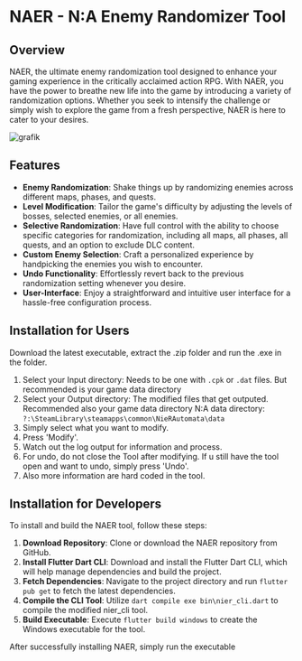 # NAER - N:A Enemy Randomizer Tool

## Overview

NAER, the ultimate enemy randomization tool designed to enhance your gaming experience in the critically acclaimed action RPG. With NAER, you have the power to breathe new life into the game by introducing a variety of randomization options. Whether you seek to intensify the challenge or simply wish to explore the game from a fresh perspective, NAER is here to cater to your desires.

![grafik](https://github.com/Vluurie/NAER/assets/145698737/daa0572f-87c1-421d-986c-799dc4403c15)


## Features

- **Enemy Randomization**: Shake things up by randomizing enemies across different maps, phases, and quests.
- **Level Modification**: Tailor the game's difficulty by adjusting the levels of bosses, selected enemies, or all enemies.
- **Selective Randomization**: Have full control with the ability to choose specific categories for randomization, including all maps, all phases, all quests, and an option to exclude DLC content.
- **Custom Enemy Selection**: Craft a personalized experience by handpicking the enemies you wish to encounter.
- **Undo Functionality**: Effortlessly revert back to the previous randomization setting whenever you desire.
- **User-Interface**: Enjoy a straightforward and intuitive user interface for a hassle-free configuration process.

## Installation for Users

Download the latest executable, extract the .zip folder and run the .exe in the folder.

  1. Select your Input directory: Needs to be one with `.cpk` or `.dat` files. But recommended is your game data directory
  2. Select your Output directory: The modified files that get outputed. Recommended also your game data directory
     N:A data directory: `?:\SteamLibrary\steamapps\common\NieRAutomata\data`
  4. Simply select what you want to modify.
  5. Press 'Modify'.
  6. Watch out the log output for information and process.
  7. For undo, do not close the Tool after modifying. If u still have the tool open and want to undo, simply press 'Undo'.
  8. Also more information are hard coded in the tool.

## Installation for Developers

To install and build the NAER tool, follow these steps:

1. **Download Repository**: Clone or download the NAER repository from GitHub.
2. **Install Flutter Dart CLI**: Download and install the Flutter Dart CLI, which will help manage dependencies and build the project.
3. **Fetch Dependencies**: Navigate to the project directory and run `flutter pub get` to fetch the latest dependencies.
4. **Compile the CLI Tool**: Utilize `dart compile exe bin\nier_cli.dart` to compile the modified nier_cli tool.
5. **Build Executable**: Execute `flutter build windows` to create the Windows executable for the tool.

After successfully installing NAER, simply run the executable
